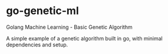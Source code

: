# go-genetic-ml
Golang Machine Learning - Basic Genetic Algorithm

A simple example of a genetic algorithm built in go, with minimal dependencies and setup.
